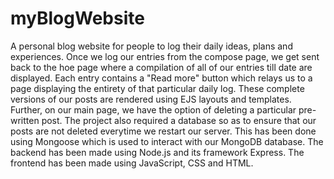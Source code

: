 # myBlogWebsite
A personal blog website for people to log their daily ideas, plans and experiences. Once we log our entries from the compose page, we get sent back to the hoe page
where a compilation of all of our entries till date are displayed. Each entry contains a "Read more" button which relays us to a page displaying the entirety of that
particular daily log. These complete versions of our posts are rendered using EJS layouts and templates. Further, on our main page, we have the option of deleting a 
particular pre-written post. The project also required a database so as to ensure that our posts are not deleted everytime we restart our server. This has been done
using Mongoose which is used to interact with our MongoDB database. The backend has been made using Node.js and its framework Express. The frontend has been 
made using JavaScript, CSS and HTML.
